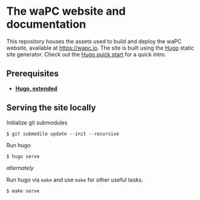 # The waPC website and documentation

This repository houses the assets used to build and deploy the waPC website,
available at https://wapc.io. The site is built using the
[Hugo](https://gohugo.io) static site generator. Check out the
[Hugo quick start](https://gohugo.io/getting-started/quick-start/) for a quick
intro.

## Prerequisites

- **[Hugo, extended](https://gohugo.io/)**

## Serving the site locally

Initialize git submodules

```console
$ git submodile update --init --recursive
```

Run hugo

```console
$ hugo serve
```

_alternately_

Run hugo via `make` and use `make` for other useful tasks.

```console
$ make serve
```
